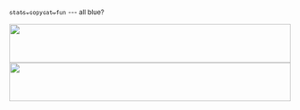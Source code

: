 [<sub>`stats.copycat.fun`</sub>](https://stats.copycat.fun) <sub>--- all blue?</sub>

<a href="https://stats.copycat.fun">
  <img src="https://stats.copycat.fun/barchart.svg?b=12121240" style="width:100%;height:69px;">
  <img src="https://stats.copycat.fun/bucket-timeline.svg?b=12121240" style="width:100%;height:69px;">
</a>
